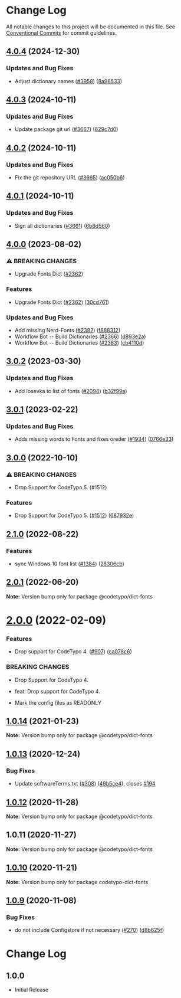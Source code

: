 # Change Log

All notable changes to this project will be documented in this file.
See [Conventional Commits](https://conventionalcommits.org) for commit guidelines.

## [4.0.4](https://github.com/khulnasoft/codetypo/compare/@codetypo/dict-fonts@4.0.3...@codetypo/dict-fonts@4.0.4) (2024-12-30)


### Updates and Bug Fixes

* Adjust dictionary names ([#3958](https://github.com/khulnasoft/codetypo/issues/3958)) ([8a96533](https://github.com/khulnasoft/codetypo/commit/8a96533bec21280103740868b81559437c413501))

## [4.0.3](https://github.com/khulnasoft/codetypo/compare/@codetypo/dict-fonts@4.0.2...@codetypo/dict-fonts@4.0.3) (2024-10-11)


### Updates and Bug Fixes

* Update package git url ([#3667](https://github.com/khulnasoft/codetypo/issues/3667)) ([629c7d0](https://github.com/khulnasoft/codetypo/commit/629c7d0a5e1bacad1d3874b1f8372edc3494ef97))

## [4.0.2](https://github.com/khulnasoft/codetypo/compare/@codetypo/dict-fonts@4.0.1...@codetypo/dict-fonts@4.0.2) (2024-10-11)


### Updates and Bug Fixes

* Fix the git repository URL ([#3665](https://github.com/khulnasoft/codetypo/issues/3665)) ([ac050b6](https://github.com/khulnasoft/codetypo/commit/ac050b697d57820109995e92fac5ccc32ced1723))

## [4.0.1](https://github.com/khulnasoft/codetypo/compare/@codetypo/dict-fonts@4.0.0...@codetypo/dict-fonts@4.0.1) (2024-10-11)


### Updates and Bug Fixes

* Sign all dictionaries ([#3661](https://github.com/khulnasoft/codetypo/issues/3661)) ([6b8d560](https://github.com/khulnasoft/codetypo/commit/6b8d560cf51a593458ce42bca415859f872cfc97))

## [4.0.0](https://github.com/khulnasoft/codetypo/compare/@codetypo/dict-fonts@3.0.2...@codetypo/dict-fonts@4.0.0) (2023-08-02)


### ⚠ BREAKING CHANGES

* Upgrade Fonts Dict ([#2362](https://github.com/khulnasoft/codetypo/issues/2362))

### Features

* Upgrade Fonts Dict ([#2362](https://github.com/khulnasoft/codetypo/issues/2362)) ([30cd761](https://github.com/khulnasoft/codetypo/commit/30cd7611d79ff44e319a49682f06b18b95d91cd6))


### Updates and Bug Fixes

* Add missing Nerd-Fonts ([#2382](https://github.com/khulnasoft/codetypo/issues/2382)) ([f888312](https://github.com/khulnasoft/codetypo/commit/f888312bb34429c5204a2884c04f82fa791352c7))
* Workflow Bot -- Build Dictionaries ([#2366](https://github.com/khulnasoft/codetypo/issues/2366)) ([d893e2a](https://github.com/khulnasoft/codetypo/commit/d893e2a77d3e0689dde4d4cae3f63f28a0549951))
* Workflow Bot -- Build Dictionaries ([#2383](https://github.com/khulnasoft/codetypo/issues/2383)) ([cb4110d](https://github.com/khulnasoft/codetypo/commit/cb4110d8d56bbda80c92a4d9d1831ff613fd54f8))

## [3.0.2](https://github.com/khulnasoft/codetypo/compare/@codetypo/dict-fonts@3.0.1...@codetypo/dict-fonts@3.0.2) (2023-03-30)


### Updates and Bug Fixes

* Add Iosevka to list of fonts ([#2094](https://github.com/khulnasoft/codetypo/issues/2094)) ([b32f99a](https://github.com/khulnasoft/codetypo/commit/b32f99a9c74fb60e07c650dc235b4b546b0274cd))

## [3.0.1](https://github.com/khulnasoft/codetypo/compare/@codetypo/dict-fonts@3.0.0...@codetypo/dict-fonts@3.0.1) (2023-02-22)


### Updates and Bug Fixes

* Adds missing words to Fonts and fixes oreder ([#1934](https://github.com/khulnasoft/codetypo/issues/1934)) ([0766e33](https://github.com/khulnasoft/codetypo/commit/0766e339fae018f8975716f0ae2046168ef95df5))

## [3.0.0](https://github.com/khulnasoft/codetypo/compare/@codetypo/dict-fonts@2.1.0...@codetypo/dict-fonts@3.0.0) (2022-10-10)


### ⚠ BREAKING CHANGES

* Drop Support for CodeTypo 5. (#1512)

### Features

* Drop Support for CodeTypo 5. ([#1512](https://github.com/khulnasoft/codetypo/issues/1512)) ([687932e](https://github.com/khulnasoft/codetypo/commit/687932e187e4bce87d7904e3a2e53dd6de6ac372))

## [2.1.0](https://github.com/khulnasoft/codetypo/compare/@codetypo/dict-fonts@2.0.1...@codetypo/dict-fonts@2.1.0) (2022-08-22)


### Features

* sync Windows 10 font list ([#1384](https://github.com/khulnasoft/codetypo/issues/1384)) ([28306cb](https://github.com/khulnasoft/codetypo/commit/28306cbde60f8069db753a60499934ba1629c60b))

## [2.0.1](https://github.com/khulnasoft/codetypo/compare/@codetypo/dict-fonts@2.0.0...@codetypo/dict-fonts@2.0.1) (2022-06-20)

**Note:** Version bump only for package @codetypo/dict-fonts





# [2.0.0](https://github.com/khulnasoft/codetypo/compare/@codetypo/dict-fonts@1.0.14...@codetypo/dict-fonts@2.0.0) (2022-02-09)


### Features

* Drop support for CodeTypo 4. ([#907](https://github.com/khulnasoft/codetypo/issues/907)) ([ca078c6](https://github.com/khulnasoft/codetypo/commit/ca078c6a2e188cc3cf6276db1ba7e007f0f06f27))


### BREAKING CHANGES

* Drop Support for CodeTypo 4.

* feat: Drop support for CodeTypo 4.
* Mark the config files as READONLY





## [1.0.14](https://github.com/khulnasoft/codetypo/compare/@codetypo/dict-fonts@1.0.13...@codetypo/dict-fonts@1.0.14) (2021-01-23)

**Note:** Version bump only for package @codetypo/dict-fonts





## [1.0.13](https://github.com/khulnasoft/codetypo/compare/@codetypo/dict-fonts@1.0.12...@codetypo/dict-fonts@1.0.13) (2020-12-24)


### Bug Fixes

* Update softwareTerms.txt ([#308](https://github.com/khulnasoft/codetypo/issues/308)) ([49b5ce4](https://github.com/khulnasoft/codetypo/commit/49b5ce4a2436f3c99969d6425128d55f84c8a7fc)), closes [#194](https://github.com/khulnasoft/codetypo/issues/194)





## [1.0.12](https://github.com/khulnasoft/codetypo/compare/@codetypo/dict-fonts@1.0.11...@codetypo/dict-fonts@1.0.12) (2020-11-28)

**Note:** Version bump only for package @codetypo/dict-fonts





## 1.0.11 (2020-11-27)

**Note:** Version bump only for package @codetypo/dict-fonts





## [1.0.10](https://github.com/khulnasoft/codetypo/compare/codetypo-dict-fonts@1.0.9...codetypo-dict-fonts@1.0.10) (2020-11-21)

**Note:** Version bump only for package codetypo-dict-fonts

## [1.0.9](https://github.com/khulnasoft/codetypo/compare/codetypo-dict-fonts@1.0.8...codetypo-dict-fonts@1.0.9) (2020-11-08)

### Bug Fixes

- do not include Configstore if not necessary ([#270](https://github.com/khulnasoft/codetypo/issues/270)) ([d8b625f](https://github.com/khulnasoft/codetypo/commit/d8b625f2f42d5cc6c4a9390216ac1e5037886e44))

# Change Log

## 1.0.0

- Initial Release
